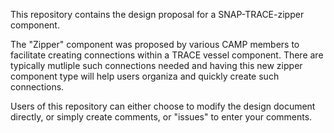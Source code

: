 This repository contains the design proposal for a SNAP-TRACE-zipper component.  

The "Zipper" component was proposed by various CAMP members to facilitate creating connections within a TRACE vessel component.  There are typically mutliple such connections needed and having this new zipper component type will help users organiza and quickly create such connections.

Users of this repository can either choose to modify the design document directly, or simply create comments, or "issues" to enter your comments.

